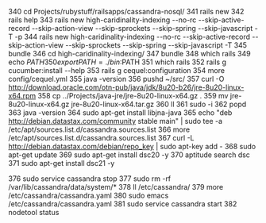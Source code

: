   340  cd Projects/rubystuff/railsapps/cassandra-nosql/
  341  rails new
  342  rails help
  343  rails new high-caridinality-indexing --no-rc --skip-active-record --skip-action-view --skip-sprockets --skip-spring --skip-javascript -T -p
  344  rails new high-caridinality-indexing --no-rc --skip-active-record --skip-action-view --skip-sprockets --skip-spring --skip-javascript -T
  345  bundle
  346  cd high-caridinality-indexing/
  347  bundle
  348  which rails
  349  echo $PATH
  350  export PATH=./bin:$PATH
  351  which rails
  352  rails g cucumber:install --help
  353  rails g cequel:configuration
  354  more config/cequel.yml 
  355  java -version
  356  pushd ~/src/
  357  curl -O http://download.oracle.com/otn-pub/java/jdk/8u20-b26/jre-8u20-linux-x64.rpm
  358  cp ../Projects/java-jre/jre-8u20-linux-x64.gz .
  359  mv jre-8u20-linux-x64.gz jre-8u20-linux-x64.tar.gz 
  360  ll
  361  sudo -i
  362  popd
  363  java -version
  364  sudo apt-get install libjna-java
  365  echo "deb http://debian.datastax.com/community stable main" | sudo tee -a /etc/apt/sources.list.d/cassandra.sources.list
  366  more /etc/apt/sources.list.d/cassandra.sources.list 
  367  curl -L http://debian.datastax.com/debian/repo_key | sudo apt-key add -
  368  sudo apt-get update
  369  sudo apt-get install dsc20 -y
  370  aptitude search dsc
  371  sudo apt-get install dsc21 -y

  376  sudo service cassandra stop
  377  sudo rm -rf /var/lib/cassandra/data/system/*
  378  ll /etc/cassandra/
  379  more /etc/cassandra/cassandra.yaml 
  380  sudo emacs /etc/cassandra/cassandra.yaml 
  381  sudo service cassandra start
  382  nodetool status

